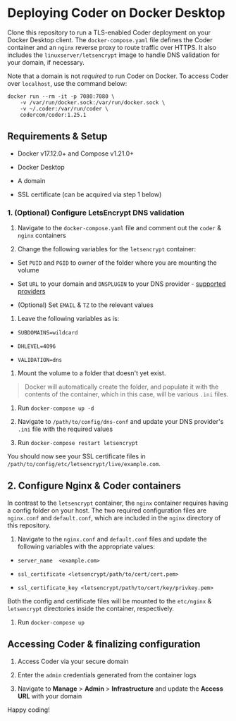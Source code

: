 # Deploying Coder on Docker Desktop

Clone this repository to run a TLS-enabled Coder deployment on your Docker Desktop client. The `docker-compose.yaml` file defines the Coder container and an `nginx` reverse proxy to route traffic over HTTPS. It also includes the `linuxserver/letsencrypt` image to handle DNS validation for your domain, if necessary.

Note that a domain is not *required* to run Coder on Docker. To access Coder over `localhost`, use the command below:

```console
docker run --rm -it -p 7080:7080 \
    -v /var/run/docker.sock:/var/run/docker.sock \
    -v ~/.coder:/var/run/coder \
    codercom/coder:1.25.1
```

## Requirements & Setup

- Docker v17.12.0+ and Compose v1.21.0+

- Docker Desktop

- A domain

- SSL certificate (can be acquired via step 1 below)

### 1. (Optional) Configure LetsEncrypt DNS validation

1. Navigate to the `docker-compose.yaml` file and comment out the `coder` & `nginx` containers

1. Change the following variables for the `letsencrypt` container:

- Set `PUID` and `PGID` to owner of the folder where you are mounting the volume

- Set `URL` to your domain and `DNSPLUGIN` to your DNS provider - [supported providers](https://certbot.eff.org/hosting_providers)

- (Optional) Set `EMAIL` & `TZ` to the relevant values

1. Leave the following variables as is:

- `SUBDOMAINS=wildcard`

- `DHLEVEL=4096`

- `VALIDATION=dns`

1. Mount the volume to a folder that doesn't yet exist.

> Docker will automatically create the folder, and populate it with the contents of the container, which in this case, will be various `.ini` files.

1. Run `docker-compose up -d`

1. Navigate to `/path/to/config/dns-conf` and update your DNS provider's `.ini` file with the required values

1. Run `docker-compose restart letsencrypt`

You should now see your SSL certificate files in `/path/to/config/etc/letsencrypt/live/example.com`.

## 2. Configure Nginx & Coder containers

In contrast to the `letsencrypt` container, the `nginx` container requires having a config folder on your host. The two required configuration files are `nginx.conf` and `default.conf`, which are included in the `nginx` directory of this repository.

1. Navigate to the `nginx.conf` and `default.conf` files and update the following variables with the appropriate values:

- `server_name  <example.com>`

- `ssl_certificate <letsencrypt/path/to/cert/cert.pem>`

- `ssl_certificate_key <letsencrypt/path/to/cert/key/privkey.pem>`

Both the config and certificate files will be mounted to the `etc/nginx` & `letsencrypt` directories inside the container, respectively.

1. Run `docker-compose up`

## Accessing Coder & finalizing configuration

1. Access Coder via your secure domain

1. Enter the `admin` credentials generated from the container logs

1. Navigate to **Manage** > **Admin** > **Infrastructure** and update the **Access URL** with your domain

Happy coding!

